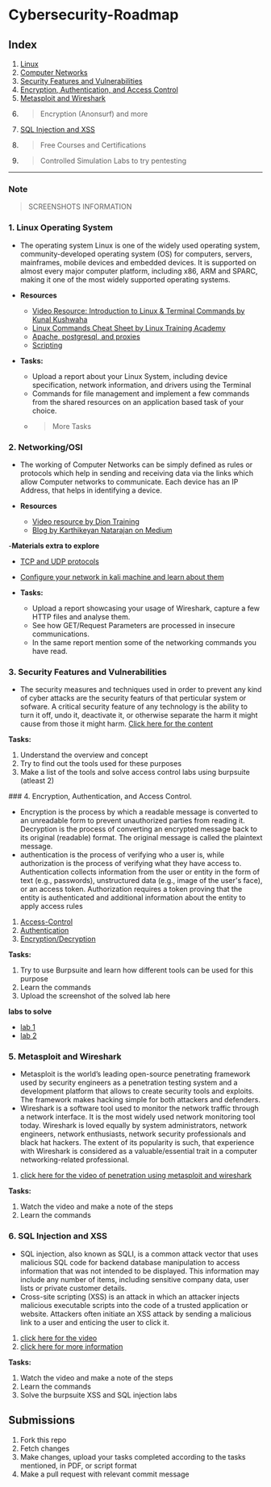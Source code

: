 # Cybersecurity-Roadmap


## Index

1. [Linux](#1-linux-operating-system)
2. [Computer Networks](#2-networkingosi)
3. [Security Features and Vulnerabilities](#3-security-features-and-vulnerabilities)
4. [Encryption, Authentication, and Access Control](#4-encryption-authentication-and-access-control)
5. [Metasploit and Wireshark](#5-metasploit-and-wireshark)
6. >Encryption (Anonsurf) and more
7. [SQL Injection and XSS](#6-sql-injection-and-xss)
8. >Free Courses and Certifications
9. >Controlled Simulation Labs to try pentesting

---

### Note
>SCREENSHOTS INFORMATION


### 1. Linux Operating System

- The operating system Linux is one of the widely used operating system, community-developed operating system (OS) for computers, servers, mainframes, mobile devices and embedded devices. It is supported on almost every major computer platform, including x86, ARM and SPARC, making it one of the most widely supported operating systems.

- **Resources**
  - [Video Resource: Introduction to Linux & Terminal Commands by Kunal Kushwaha](https://m.youtube.com/watch?v=iwolPf6kN-k&t=3530s)
  - [Linux Commands Cheat Sheet by Linux Training Academy](https://www.linuxtrainingacademy.com/linux-commands-cheat-sheet/)
  - [Apache, postgresql, and proxies](https://www.digitalocean.com/community/tutorials/how-to-use-apache-http-server-as-reverse-proxy-using-mod_proxy-extension)
  - [Scripting](https://www.guru99.com/introduction-to-shell-scripting.html)

- **Tasks:**
  - Upload a report about your Linux System, including device specification, network information, and drivers using the Terminal
  - Commands for file management and implement a few commands from the shared resources on an application based task of your choice.
  - >More Tasks

### 2. Networking/OSI

- The working of Computer Networks can be simply defined as rules or protocols which help in sending and receiving data via the links which allow Computer networks to communicate. Each device has an IP Address, that helps in identifying a device.

- **Resources**
  - [Video resource by Dion Training](https://www.youtube.com/watch?v=QcS0ElIztHE)
  - [Blog by Karthikeyan Natarajan on Medium](https://medium.com/@cryptushack/quick-intro-to-open-systems-interconnection-osi-model-8cfe2cec7ae3) 

-**Materials extra to explore**
 - [TCP and UDP protocols](https://www.freecodecamp.org/news/tag/computer-networking/)
 - [Configure your network in kali machine and learn about them](https://www.techtarget.com/searchsecurity/feature/How-to-configure-and-customize-Kali-Linux)

- **Tasks:**
  - Upload a report showcasing your usage of Wireshark, capture a few HTTP files and analyse them.
  - See how GET/Request Parameters are processed in insecure communications.
  - In the same report mention some of the networking commands you have read.

### 3. Security Features and Vulnerabilities

- The security measures and techniques used in order to prevent any kind of cyber attacks are the security featurs of that perticular system or sofware. A critical security feature of any technology is the ability to turn it off, undo it, deactivate it, or otherwise separate the harm it might cause from those it might harm.
[Click here for the content](https://portswigger.net/blog)

**Tasks:**
<ol>
  <li>Understand the overview and concept</li>
  <li>Try to find out the tools used for these purposes</li>
  <li>Make a list of the tools and solve access control labs using burpsuite (atleast 2)</li>
</ol>
### 4. Encryption, Authentication, and Access Control.

- Encryption is the process by which a readable message is converted to an unreadable form to prevent unauthorized parties from reading it. Decryption is the process of converting an encrypted message back to its original (readable) format. The original message is called the plaintext message.
- authentication is the process of verifying who a user is, while authorization is the process of verifying what they have access to. Authentication collects information from the user or entity in the form of text (e.g., passwords), unstructured data (e.g., image of the user's face), or an access token. Authorization requires a token proving that the entity is authenticated and additional information about the entity to apply access rules
1. [Access-Control](https://www.prplbx.com/resources/blog/broken-access-control/)
2. [Authentication](https://auth0.com/blog/what-is-broken-authentication/)
3. [Encryption/Decryption](https://portswigger.net/blog/breaking-encrypted-data-using-burp)

**Tasks:**
<ol>
  <li>Try to use Burpsuite and learn how different tools can be used for this purpose</li>
  <li>Learn the commands</li>
  <li>Upload the screenshot of the solved lab here</li>
</ol>

**labs to solve**
- [lab 1](https://portswigger.net/web-security/access-control/lab-unprotected-admin-functionality-with-unpredictable-url)
- [lab 2](https://portswigger.net/web-security/access-control/lab-user-id-controlled-by-request-parameter/)

### 5. Metasploit and Wireshark

- Metasploit is the world’s leading open-source penetrating framework used by security engineers as a penetration testing system and a development platform that allows to create security tools and exploits. The framework makes hacking simple for both attackers and defenders.
- Wireshark is a software tool used to monitor the network traffic through a network interface. It is the most widely used network monitoring tool today. Wireshark is loved equally by system administrators, network engineers, network enthusiasts, network security professionals and black hat hackers. 
The extent of its popularity is such, that experience with Wireshark is considered as a valuable/essential trait in a computer networking-related professional.

1. [click here for the video of penetration using metasploit and wireshark](https://www.youtube.com/watch?v=kdTKHMkDcgs)

**Tasks:**
<ol>
  <li>Watch the video and make a note of the steps</li>
  <li>Learn the commands</li>
</ol>

### 6. SQL Injection and XSS

- SQL injection, also known as SQLI, is a common attack vector that uses malicious SQL code for backend database manipulation to access information that was not intended to be displayed. This information may include any number of items, including sensitive company data, user lists or private customer details.
- Cross-site scripting (XSS) is an attack in which an attacker injects malicious executable scripts into the code of a trusted application or website. Attackers often initiate an XSS attack by sending a malicious link to a user and enticing the user to click it.
1. [click here for the video](https://www.youtube.com/watch?v=cx6Xs3F_1Uc)
2. [click here for more information](https://www.w3schools.com/sql/sql_injection.asp)

**Tasks:**
<ol>
  <li>Watch the video and make a note of the steps</li>
  <li>Learn the commands</li>
  <li>Solve the burpsuite XSS and SQL injection labs</li>
</ol>



## Submissions
1. Fork this repo
2. Fetch changes
3. Make changes, upload your tasks completed according to the tasks mentioned, in PDF, or script format
4. Make a pull request with relevant commit message
